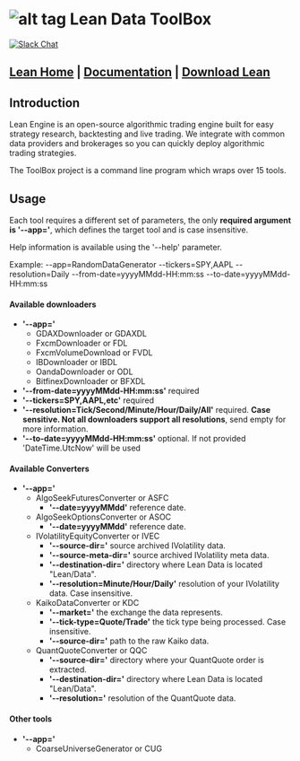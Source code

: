 ![alt tag](https://cdn.quantconnect.com/web/i/20180601-1615-lean-logo-small.png) Lean Data ToolBox
=========
[![Slack Chat](https://img.shields.io/badge/chat-Slack-53c82b.svg)](https://www.quantconnect.com/slack)

[Lean Home][1] | [Documentation][2] | [Download Lean][3]
----------

## Introduction ##

Lean Engine is an open-source algorithmic trading engine built for easy strategy research, backtesting and live trading. We integrate with common data providers and brokerages so you can quickly deploy algorithmic trading strategies.

The ToolBox project is a command line program which wraps over 15 tools.

## Usage

Each tool requires a different set of parameters, the only **required argument is '--app='**, which defines the target tool and is case insensitive.

Help information is available using the '--help' parameter.

Example: --app=RandomDataGenerator --tickers=SPY,AAPL --resolution=Daily --from-date=yyyyMMdd-HH:mm:ss --to-date=yyyyMMdd-HH:mm:ss

#### Available downloaders

- **'--app='**
	- GDAXDownloader or GDAXDL
	- FxcmDownloader or FDL
	- FxcmVolumeDownload or FVDL
	- IBDownloader or IBDL
	- OandaDownloader or ODL
	- BitfinexDownloader or BFXDL
- **'--from-date=yyyyMMdd-HH:mm:ss'** required
- **'--tickers=SPY,AAPL,etc'** required
- **'--resolution=Tick/Second/Minute/Hour/Daily/All'** required. **Case sensitive. Not all downloaders support all resolutions**, send empty for more information.
- **'--to-date=yyyyMMdd-HH:mm:ss'** optional. If not provided 'DateTime.UtcNow' will be used

#### Available Converters

- **'--app='**
	- AlgoSeekFuturesConverter or ASFC
		- **'--date=yyyyMMdd'** reference date.
	- AlgoSeekOptionsConverter or ASOC
		- **'--date=yyyyMMdd'** reference date.
	- IVolatilityEquityConverter or IVEC
		- **'--source-dir='** source archived IVolatility data.
		- **'--source-meta-dir='** source archived IVolatility meta data.
		- **'--destination-dir='** directory where Lean Data is located "Lean/Data".
		- **'--resolution=Minute/Hour/Daily'** resolution of your IVolatility data. Case insensitive.
	- KaikoDataConverter or KDC
		- **'--market='** the exchange the data represents.
		- **'--tick-type=Quote/Trade'** the tick type being processed. Case insensitive.
		- **'--source-dir='** path to the raw Kaiko data.
	- QuantQuoteConverter or QQC
		- **'--source-dir='** directory where your QuantQuote order is extracted.
		- **'--destination-dir='** directory where Lean Data is located "Lean/Data".
		- **'--resolution='** resolution of the QuantQuote data.

#### Other tools
- **'--app='**
	- CoarseUniverseGenerator or CUG

[1]: https://lean.quantconnect.com "Lean Open Source Home Page"
[2]: https://lean.quantconnect.com/docs "Lean Documentation"
[3]: https://github.com/QuantConnect/Lean/archive/master.zip
